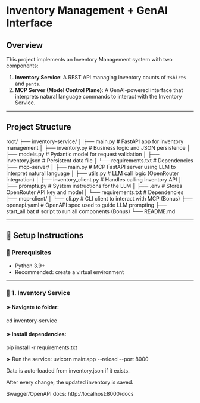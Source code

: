 # Inventory Management + GenAI Interface

## Overview

This project implements an Inventory Management system with two components:

1. **Inventory Service**: A REST API managing inventory counts of `tshirts` and `pants`.
2. **MCP Server (Model Control Plane)**: A GenAI-powered interface that interprets natural language commands to interact with the Inventory Service.

---

## Project Structure

root/
├── inventory-service/
│ ├── main.py # FastAPI app for inventory management
│ ├── inventory.py # Business logic and JSON persistence
│ ├── models.py # Pydantic model for request validation
│ ├── inventory.json # Persistent data file
│ └── requirements.txt # Dependencies
├── mcp-server/
│ ├── main.py # MCP FastAPI server using LLM to interpret natural language
│ ├── utils.py # LLM call logic (OpenRouter integration)
│ ├── inventory_client.py # Handles calling Inventory API
│ ├── prompts.py # System instructions for the LLM
│ ├── .env # Stores OpenRouter API key and model
│ └── requirements.txt # Dependencies
├── mcp-client/
│ └── cli.py # CLI client to interact with MCP (Bonus)
├── openapi.yaml # OpenAPI spec used to guide LLM prompting
├── start_all.bat # script to run all components (Bonus)
└── README.md

---

## 🚀 Setup Instructions

### 🔧 Prerequisites

- Python 3.9+
- Recommended: create a virtual environment

---

### 📁 1. Inventory Service

#### ➤ Navigate to folder:

cd inventory-service

#### ➤ Install dependencies:

pip install -r requirements.txt

➤ Run the service:
uvicorn main:app --reload --port 8000

Data is auto-loaded from inventory.json if it exists.

After every change, the updated inventory is saved.

Swagger/OpenAPI docs: http://localhost:8000/docs
